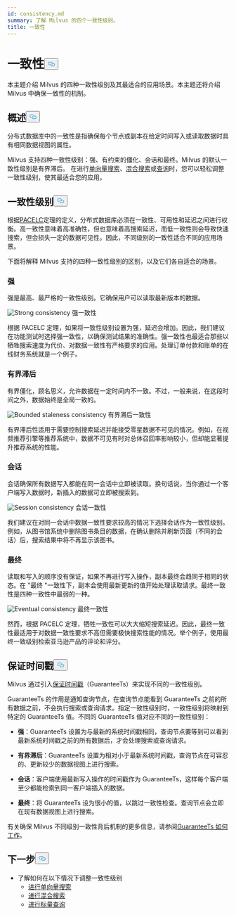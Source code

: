 ```yaml
---
id: consistency.md
summary: 了解 Milvus 的四个一致性级别。
title: 一致性
---
```

<h1 id="Consistency" class="common-anchor-header">一致性<button data-href="#Consistency" class="anchor-icon" translate="no">
      <svg translate="no"
        aria-hidden="true"
        focusable="false"
        height="20"
        version="1.1"
        viewBox="0 0 16 16"
        width="16"
      >
        <path
          fill="#0092E4"
          fill-rule="evenodd"
          d="M4 9h1v1H4c-1.5 0-3-1.69-3-3.5S2.55 3 4 3h4c1.45 0 3 1.69 3 3.5 0 1.41-.91 2.72-2 3.25V8.59c.58-.45 1-1.27 1-2.09C10 5.22 8.98 4 8 4H4c-.98 0-2 1.22-2 2.5S3 9 4 9zm9-3h-1v1h1c1 0 2 1.22 2 2.5S13.98 12 13 12H9c-.98 0-2-1.22-2-2.5 0-.83.42-1.64 1-2.09V6.25c-1.09.53-2 1.84-2 3.25C6 11.31 7.55 13 9 13h4c1.45 0 3-1.69 3-3.5S14.5 6 13 6z"
        ></path>
      </svg>
    </button></h1><p>本主题介绍 Milvus 的四种一致性级别及其最适合的应用场景。本主题还将介绍 Milvus 中确保一致性的机制。</p>
<h2 id="Overview" class="common-anchor-header">概述<button data-href="#Overview" class="anchor-icon" translate="no">
      <svg translate="no"
        aria-hidden="true"
        focusable="false"
        height="20"
        version="1.1"
        viewBox="0 0 16 16"
        width="16"
      >
        <path
          fill="#0092E4"
          fill-rule="evenodd"
          d="M4 9h1v1H4c-1.5 0-3-1.69-3-3.5S2.55 3 4 3h4c1.45 0 3 1.69 3 3.5 0 1.41-.91 2.72-2 3.25V8.59c.58-.45 1-1.27 1-2.09C10 5.22 8.98 4 8 4H4c-.98 0-2 1.22-2 2.5S3 9 4 9zm9-3h-1v1h1c1 0 2 1.22 2 2.5S13.98 12 13 12H9c-.98 0-2-1.22-2-2.5 0-.83.42-1.64 1-2.09V6.25c-1.09.53-2 1.84-2 3.25C6 11.31 7.55 13 9 13h4c1.45 0 3-1.69 3-3.5S14.5 6 13 6z"
        ></path>
      </svg>
    </button></h2><p>分布式数据库中的一致性是指确保每个节点或副本在给定时间写入或读取数据时具有相同数据视图的属性。</p>
<p>Milvus 支持四种一致性级别：强、有约束的僵化、会话和最终。Milvus 的默认一致性级别是有界滞后。  在进行<a href="/docs/zh/single-vector-search.md">单向量搜索</a>、<a href="/docs/zh/multi-vector-search.md">混合搜索</a>或<a href="/docs/zh/get-and-scalar-query.md">查询</a>时，您可以轻松调整一致性级别，使其最适合您的应用。</p>
<h2 id="Consistency-levels" class="common-anchor-header">一致性级别<button data-href="#Consistency-levels" class="anchor-icon" translate="no">
      <svg translate="no"
        aria-hidden="true"
        focusable="false"
        height="20"
        version="1.1"
        viewBox="0 0 16 16"
        width="16"
      >
        <path
          fill="#0092E4"
          fill-rule="evenodd"
          d="M4 9h1v1H4c-1.5 0-3-1.69-3-3.5S2.55 3 4 3h4c1.45 0 3 1.69 3 3.5 0 1.41-.91 2.72-2 3.25V8.59c.58-.45 1-1.27 1-2.09C10 5.22 8.98 4 8 4H4c-.98 0-2 1.22-2 2.5S3 9 4 9zm9-3h-1v1h1c1 0 2 1.22 2 2.5S13.98 12 13 12H9c-.98 0-2-1.22-2-2.5 0-.83.42-1.64 1-2.09V6.25c-1.09.53-2 1.84-2 3.25C6 11.31 7.55 13 9 13h4c1.45 0 3-1.69 3-3.5S14.5 6 13 6z"
        ></path>
      </svg>
    </button></h2><p>根据<a href="https://en.wikipedia.org/wiki/PACELC_theorem">PACELC</a>定理的定义，分布式数据库必须在一致性、可用性和延迟之间进行权衡。高一致性意味着高准确性，但也意味着高搜索延迟，而低一致性则会导致快速搜索，但会损失一定的数据可见性。因此，不同级别的一致性适合不同的应用场景。</p>
<p>下面将解释 Milvus 支持的四种一致性级别的区别，以及它们各自适合的场景。</p>
<h3 id="Strong" class="common-anchor-header">强</h3><p>强是最高、最严格的一致性级别。它确保用户可以读取最新版本的数据。</p>
<p>
  
   <span class="img-wrapper"> <img translate="no" src="/docs/v2.4.x/assets/Consistency_Strong.png" alt="Strong consistency" class="doc-image" id="strong-consistency" />
   </span> <span class="img-wrapper"> <span>强一致性</span> </span></p>
<p>根据 PACELC 定理，如果将一致性级别设置为强，延迟会增加。因此，我们建议在功能测试时选择强一致性，以确保测试结果的准确性。强一致性也最适合那些以牺牲搜索速度为代价、对数据一致性有严格要求的应用。处理订单付款和账单的在线财务系统就是一个例子。</p>
<h3 id="Bounded-staleness" class="common-anchor-header">有界滞后</h3><p>有界僵化，顾名思义，允许数据在一定时间内不一致。不过，一般来说，在这段时间之外，数据始终是全局一致的。</p>
<p>
  
   <span class="img-wrapper"> <img translate="no" src="/docs/v2.4.x/assets/Consistency_Bounded.png" alt="Bounded staleness consistency" class="doc-image" id="bounded-staleness-consistency" />
   </span> <span class="img-wrapper"> <span>有界滞后一致性</span> </span></p>
<p>有界滞后性适用于需要控制搜索延迟并能接受零星数据不可见的情况。例如，在视频推荐引擎等推荐系统中，数据不可见有时对总体召回率影响较小，但却能显著提升推荐系统的性能。</p>
<h3 id="Session" class="common-anchor-header">会话</h3><p>会话确保所有数据写入都能在同一会话中立即被读取。换句话说，当你通过一个客户端写入数据时，新插入的数据可立即被搜索到。</p>
<p>
  
   <span class="img-wrapper"> <img translate="no" src="/docs/v2.4.x/assets/Consistency_Session.png" alt="Session consistency" class="doc-image" id="session-consistency" />
   </span> <span class="img-wrapper"> <span>会话一致性</span> </span></p>
<p>我们建议在对同一会话中数据一致性要求较高的情况下选择会话作为一致性级别。例如，从图书馆系统中删除图书条目的数据，在确认删除并刷新页面（不同的会话）后，搜索结果中将不再显示该图书。</p>
<h3 id="Eventually" class="common-anchor-header">最终</h3><p>读取和写入的顺序没有保证，如果不再进行写入操作，副本最终会趋同于相同的状态。在 &quot;最终 &quot;一致性下，副本会使用最新更新的值开始处理读取请求。最终一致性是四种一致性中最弱的一种。</p>
<p>
  
   <span class="img-wrapper"> <img translate="no" src="/docs/v2.4.x/assets/Consistency_Eventual.png" alt="Eventual consistency" class="doc-image" id="eventual-consistency" />
   </span> <span class="img-wrapper"> <span>最终一致性</span> </span></p>
<p>然而，根据 PACELC 定理，牺牲一致性可以大大缩短搜索延迟。因此，最终一致性最适用于对数据一致性要求不高但需要极快搜索性能的情况。举个例子，使用最终一致级别检索亚马逊产品的评论和评分。</p>
<h2 id="Guarantee-timestamp" class="common-anchor-header">保证时间戳<button data-href="#Guarantee-timestamp" class="anchor-icon" translate="no">
      <svg translate="no"
        aria-hidden="true"
        focusable="false"
        height="20"
        version="1.1"
        viewBox="0 0 16 16"
        width="16"
      >
        <path
          fill="#0092E4"
          fill-rule="evenodd"
          d="M4 9h1v1H4c-1.5 0-3-1.69-3-3.5S2.55 3 4 3h4c1.45 0 3 1.69 3 3.5 0 1.41-.91 2.72-2 3.25V8.59c.58-.45 1-1.27 1-2.09C10 5.22 8.98 4 8 4H4c-.98 0-2 1.22-2 2.5S3 9 4 9zm9-3h-1v1h1c1 0 2 1.22 2 2.5S13.98 12 13 12H9c-.98 0-2-1.22-2-2.5 0-.83.42-1.64 1-2.09V6.25c-1.09.53-2 1.84-2 3.25C6 11.31 7.55 13 9 13h4c1.45 0 3-1.69 3-3.5S14.5 6 13 6z"
        ></path>
      </svg>
    </button></h2><p>Milvus 通过引入<a href="https://github.com/milvus-io/milvus/blob/f3f46d3bb2dcae2de0bdb7bc0f7b20a72efceaab/docs/developer_guides/how-guarantee-ts-works.md">保证时间戳</a>（GuaranteeTs）来实现不同的一致性级别。</p>
<p>GuaranteeTs 的作用是通知查询节点，在查询节点能看到 GuaranteeTs 之前的所有数据之前，不会执行搜索或查询请求。指定一致性级别时，一致性级别将映射到特定的 GuaranteeTs 值。不同的 GuaranteeTs 值对应不同的一致性级别：</p>
<ul>
<li><p><strong>强</strong>：GuaranteeTs 设置为与最新的系统时间戳相同，查询节点要等到可以看到最新系统时间戳之前的所有数据后，才会处理搜索或查询请求。</p></li>
<li><p><strong>有界滞后</strong>：GuaranteeTs 设置为相对小于最新系统时间戳，查询节点在可容忍的、更新较少的数据视图上进行搜索。</p></li>
<li><p><strong>会话</strong>：客户端使用最新写入操作的时间戳作为 GuaranteeTs，这样每个客户端至少都能检索到同一客户端插入的数据。</p></li>
<li><p><strong>最终</strong>：将 GuaranteeTs 设为很小的值，以跳过一致性检查。查询节点会立即在现有数据视图上进行搜索。</p></li>
</ul>
<p>有关确保 Milvus 不同级别一致性背后机制的更多信息，请参阅<a href="https://github.com/milvus-io/milvus/blob/f3f46d3bb2dcae2de0bdb7bc0f7b20a72efceaab/docs/developer_guides/how-guarantee-ts-works.md">GuaranteeTs 如何工作</a>。</p>
<h2 id="Whats-next" class="common-anchor-header">下一步<button data-href="#Whats-next" class="anchor-icon" translate="no">
      <svg translate="no"
        aria-hidden="true"
        focusable="false"
        height="20"
        version="1.1"
        viewBox="0 0 16 16"
        width="16"
      >
        <path
          fill="#0092E4"
          fill-rule="evenodd"
          d="M4 9h1v1H4c-1.5 0-3-1.69-3-3.5S2.55 3 4 3h4c1.45 0 3 1.69 3 3.5 0 1.41-.91 2.72-2 3.25V8.59c.58-.45 1-1.27 1-2.09C10 5.22 8.98 4 8 4H4c-.98 0-2 1.22-2 2.5S3 9 4 9zm9-3h-1v1h1c1 0 2 1.22 2 2.5S13.98 12 13 12H9c-.98 0-2-1.22-2-2.5 0-.83.42-1.64 1-2.09V6.25c-1.09.53-2 1.84-2 3.25C6 11.31 7.55 13 9 13h4c1.45 0 3-1.69 3-3.5S14.5 6 13 6z"
        ></path>
      </svg>
    </button></h2><ul>
<li>了解如何在以下情况下调整一致性级别<ul>
<li><a href="/docs/zh/single-vector-search.md">进行单向量搜索</a></li>
<li><a href="/docs/zh/multi-vector-search.md">进行混合搜索</a></li>
<li><a href="/docs/zh/get-and-scalar-query.md">进行标量查询</a></li>
</ul></li>
</ul>
